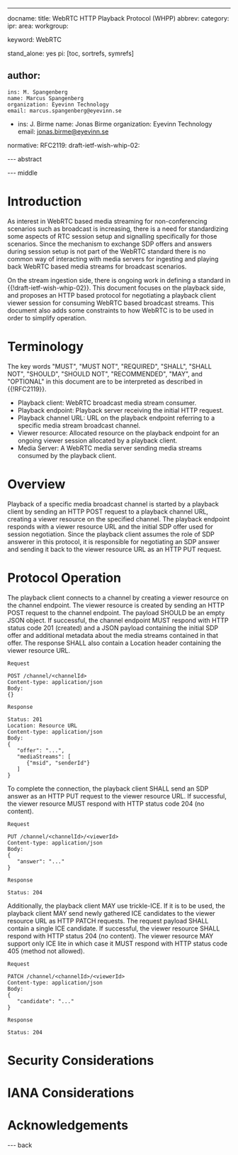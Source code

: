 ---
docname: 
title: WebRTC HTTP Playback Protocol (WHPP)
abbrev: 
category: 
ipr: 
area: 
workgroup: 

keyword: WebRTC

stand_alone: yes
pi: [toc, sortrefs, symrefs]

author:
-
    ins: M. Spangenberg
    name: Marcus Spangenberg
    organization: Eyevinn Technology
    email: marcus.spangenberg@eyevinn.se
-
    ins: J. Birme
    name: Jonas Birme
    organization: Eyevinn Technology
    email: jonas.birme@eyevinn.se

normative:
  RFC2119:
  draft-ietf-wish-whip-02:

--- abstract

--- middle

# Introduction

As interest in WebRTC based media streaming for non-conferencing scenarios such as broadcast is increasing, there is a need for standardizing some aspects of RTC session setup and signalling specifically for those scenarios. Since the mechanism to exchange SDP offers and answers during session setup is not part of the WebRTC standard there is no common way of interacting with media servers for ingesting and playing back WebRTC based media streams for broadcast scenarios. 

On the stream ingestion side, there is ongoing work in defining a standard in {{!draft-ietf-wish-whip-02}}. This document focuses on the playback side, and proposes an HTTP based protocol for negotiating a playback client viewer session for consuming WebRTC based broadcast streams. This document also adds some constraints to how WebRTC is to be used in order to simplify operation.

# Terminology

The key words "MUST", "MUST NOT", "REQUIRED", "SHALL", "SHALL NOT", "SHOULD", "SHOULD NOT", "RECOMMENDED", "MAY", and "OPTIONAL" in this document are to be interpreted as described in {{!RFC2119}}.

- Playback client: WebRTC broadcast media stream consumer.
- Playback endpoint: Playback server receiving the initial HTTP request.
- Playback channel URL: URL on the playback endpoint referring to a specific media stream broadcast channel.
- Viewer resource: Allocated resource on the playback endpoint for an ongoing viewer session allocated by a playback client.
- Media Server: A WebRTC media server sending media streams consumed by the playback client.

# Overview

Playback of a specific media broadcast channel is started by a playback client by sending an HTTP POST request to a playback channel URL, creating a viewer resource on the specified channel. The playback endpoint responds with a viewer resource URL and the initial SDP offer used for session negotiation. Since the playback client assumes the role of SDP answerer in this protocol, it is responsible for negotiating an SDP answer and sending it back to the viewer resource URL as an HTTP PUT request.

# Protocol Operation

The playback client connects to a channel by creating a viewer resource on the channel endpoint. The viewer resource is created by sending an HTTP POST request to the channel endpoint. The payload SHOULD be an empty JSON object. If successful, the channel endpoint MUST respond with HTTP status code 201 (created) and a JSON payload containing the initial SDP offer and additional metadata about the media streams contained in that offer. The response SHALL also contain a Location header containing the viewer resource URL.

~~~
Request

POST /channel/<channelId>
Content-type: application/json
Body:
{}

Response

Status: 201
Location: Resource URL
Content-type: application/json
Body:
{
   "offer": "...",
   "mediaStreams": [
      {"msid", "senderId"}
   ]
}
~~~

To complete the connection, the playback client SHALL send an SDP answer as an HTTP PUT request to the viewer resource URL. If successful, the viewer resource MUST respond with HTTP status code 204 (no content).

~~~
Request

PUT /channel/<channelId>/<viewerId>
Content-type: application/json
Body:
{
   "answer": "..."
}

Response

Status: 204
~~~

Additionally, the playback client MAY use trickle-ICE. If it is to be used, the playback client MAY send newly gathered ICE candidates to the viewer resource URL as HTTP PATCH requests. The request payload SHALL contain a single ICE candidate. If successful, the viewer resource SHALL respond with HTTP status 204 (no content). The viewer resource MAY support only ICE lite in which case it MUST respond with HTTP status code 405 (method not allowed).

~~~
Request

PATCH /channel/<channelId>/<viewerId>
Content-type: application/json
Body:
{
   "candidate": "..."
}

Response

Status: 204
~~~

# Security Considerations

# IANA Considerations

# Acknowledgements

--- back
